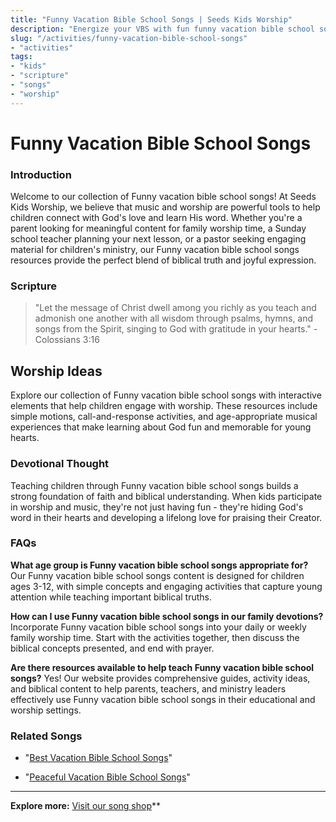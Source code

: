 ```yaml
---
title: "Funny Vacation Bible School Songs | Seeds Kids Worship"
description: "Energize your VBS with fun funny vacation bible school songs. Engaging worship music and activities for summer children's ministry."
slug: "/activities/funny-vacation-bible-school-songs"
- "activities"
tags:
- "kids"
- "scripture"
- "songs"
- "worship"
---
```


# Funny Vacation Bible School Songs

### Introduction

Welcome to our collection of Funny vacation bible school songs! At Seeds Kids Worship, we believe that music and worship are powerful tools to help children connect with God's love and learn His word. Whether you're a parent looking for meaningful content for family worship time, a Sunday school teacher planning your next lesson, or a pastor seeking engaging material for children's ministry, our Funny vacation bible school songs resources provide the perfect blend of biblical truth and joyful expression.

### Scripture

> "Let the message of Christ dwell among you richly as you teach and admonish one another with all wisdom through psalms, hymns, and songs from the Spirit, singing to God with gratitude in your hearts." - Colossians 3:16

## Worship Ideas

Explore our collection of Funny vacation bible school songs with interactive elements that help children engage with worship. These resources include simple motions, call-and-response activities, and age-appropriate musical experiences that make learning about God fun and memorable for young hearts.

### Devotional Thought

Teaching children through Funny vacation bible school songs builds a strong foundation of faith and biblical understanding. When kids participate in worship and music, they're not just having fun - they're hiding God's word in their hearts and developing a lifelong love for praising their Creator.

### FAQs

**What age group is Funny vacation bible school songs appropriate for?**
Our Funny vacation bible school songs content is designed for children ages 3-12, with simple concepts and engaging activities that capture young attention while teaching important biblical truths.

**How can I use Funny vacation bible school songs in our family devotions?**
Incorporate Funny vacation bible school songs into your daily or weekly family worship time. Start with the activities together, then discuss the biblical concepts presented, and end with prayer.

**Are there resources available to help teach Funny vacation bible school songs?**
Yes! Our website provides comprehensive guides, activity ideas, and biblical content to help parents, teachers, and ministry leaders effectively use Funny vacation bible school songs in their educational and worship settings.

### Related Songs

- "[Best Vacation Bible School Songs](/activities/best-vacation-bible-school-songs/)"

- "[Peaceful Vacation Bible School Songs](/activities/peaceful-vacation-bible-school-songs/)"

---

**Explore more:** [Visit our song shop](https://seedskidsworship.com/shop)**

<!-- Schema Markup -->
<script type="application/ld+json">
{
  "@context": "https://schema.org",
  "@type": "MusicRecording",
  "name": "Funny Vacation Bible School Songs",
  "byArtist": {
    "@type": "MusicGroup",
    "name": "Seeds Kids Worship"
  },
  "isFamilyFriendly": true,
  "url": "https://seedskidsworship.com/activities/funny-vacation-bible-school-songs/"
}
</script>